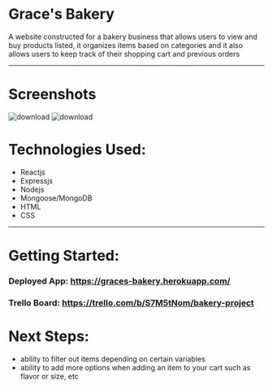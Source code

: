 # Grace's Bakery

A website constructed for a bakery business that allows users to view and buy products listed, it organizes items based on categories and it also allows users to keep track of their shopping cart and previous orders 

<hr>

# Screenshots

![download](https://user-images.githubusercontent.com/117627213/219547801-a256be9f-6fd4-4f0d-bcd7-5d1e4241ea08.png)
![download](https://user-images.githubusercontent.com/117627213/219547788-46bb07cf-4216-421b-9911-45ee7949fc74.png)

# Technologies Used:

- Reactjs
- Expressjs
- Nodejs
- Mongoose/MongoDB
- HTML
- CSS

<hr>

# Getting Started:

### Deployed App: https://graces-bakery.herokuapp.com/
### Trello Board: https://trello.com/b/S7M5tNom/bakery-project

# Next Steps:

- ability to filter out items depending on certain variables
- ability to add more options when adding an item to your cart such as flavor or size, etc
